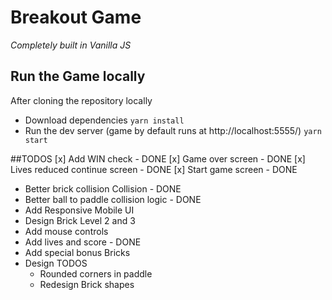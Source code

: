 # Breakout Game
*Completely built in Vanilla JS*

## Run the Game locally
After cloning the repository locally
- Download dependencies
`yarn install`
- Run the dev server (game by default runs at http://localhost:5555/)
`yarn start`

##TODOS
[x] Add WIN check - DONE
  [x] Game over screen - DONE
  [x] Lives reduced continue screen - DONE
  [x] Start game screen - DONE
* Better brick collision Collision - DONE
* Better ball to paddle collision logic - DONE
* Add Responsive Mobile UI
* Design Brick Level 2 and 3
* Add mouse controls
* Add lives and score - DONE
* Add special bonus Bricks
* Design TODOS
  * Rounded corners in paddle
  * Redesign Brick shapes
